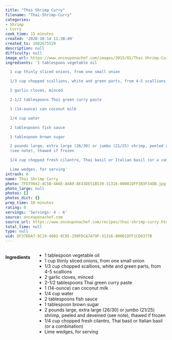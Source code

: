 ```yaml
---
title: "Thai Shrimp Curry"
filename: "Thai-Shrimp-Curry"
categories:
- Shrimp
- Curry
cook_time: 15 minutes
created: '2020-10-14 11:38:49'
created_ts: 1602675529
description: null
difficulty: null
image_url: https://www.onceuponachef.com/images/2015/02/Thai-Shrimp-Curry1-1700x1240.jpg
ingredients: '1 tablespoon vegetable oil

  1 cup thinly sliced onions, from one small onion

  1/3 cup chopped scallions, white and green parts, from 4-5 scallions

  2 garlic cloves, minced

  2-1/2 tablespoons Thai green curry paste

  1 (14-ounce) can coconut milk

  1/4 cup water

  2 tablespoons fish sauce

  1 tablespoon brown sugar

  2 pounds large, extra large (26/30) or jumbo (21/25) shrimp, peeled and deveined
  (see note), thawed if frozen

  1/4 cup chopped fresh cilantro, Thai basil or Italian basil (or a combination)

  Lime wedges, for serving'
intrash: 0
name: Thai Shrimp Curry
photo: 7FD79042-4C5B-4A6E-A4A9-8E43DE51B539-31316-00001DFF3B3F34DB.jpg
photo_large: null
photos: []
photos_dict: {}
prep_time: 10 minutes
rating: 0
servings: 'Servings: 4 - 6'
source: onceuponachef.com
source_url: https://www.onceuponachef.com/recipes/thai-shrimp-curry.html
total_time: null
type: null
uid: DF37DDA7-9C19-4602-9C05-299FDCA7A79F-31316-00001DFF1CD6377B
---
```

<div class="large-8 medium-7 columns" id="writeup">	</div><!-- #writeup -->
</div><!-- #row-one -->
<div class="row" id="row-two">	<div class="medium-4 small-5 columns"><h4 id="ingredients">Ingredients</h4><div class="box box-ingredients content"><ul>
<li>1 tablespoon vegetable oil</li>
<li>1 cup thinly sliced onions, from one small onion</li>
<li>1/3 cup chopped scallions, white and green parts, from 4-5 scallions</li>
<li>2 garlic cloves, minced</li>
<li>2-1/2 tablespoons Thai green curry paste</li>
<li>1 (14-ounce) can coconut milk</li>
<li>1/4 cup water</li>
<li>2 tablespoons fish sauce</li>
<li>1 tablespoon brown sugar</li>
<li>2 pounds large, extra large (26/30) or jumbo (21/25) shrimp, peeled and deveined (see note), thawed if frozen</li>
<li>1/4 cup chopped fresh cilantro, Thai basil or Italian basil (or a combination)</li>
<li>Lime wedges, for serving</li>
</ul>
</div>	</div>	<div class="medium-6 small-7 columns">	</div>